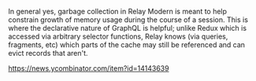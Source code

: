 In general yes, garbage collection in Relay Modern is meant to help constrain growth of memory usage during the course of a session. This is where the declarative nature of GraphQL is helpful; unlike Redux which is accessed via arbitrary selector functions, Relay knows (via queries, fragments, etc) which parts of the cache may still be referenced and can evict records that aren't.

https://news.ycombinator.com/item?id=14143639
